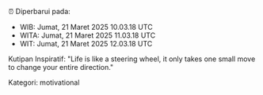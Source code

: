 ⏰ Diperbarui pada:
- WIB: Jumat, 21 Maret 2025 10.03.18 UTC
- WITA: Jumat, 21 Maret 2025 11.03.18 UTC
- WIT: Jumat, 21 Maret 2025 12.03.18 UTC

Kutipan Inspiratif:
"Life is like a steering wheel, it only takes one small move to change your entire direction."


Kategori: motivational

